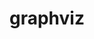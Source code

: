 ---
title: "graphviz"
layout: cache
category: package
meta: {"versions": ["2.47.2"], "compilers": ["gcc@8.3.1", "gcc@7.5.0", "gcc@9.3.0"]}
spec_files: 
 - "graphviz@2.47.2%gcc@9.3.0~doc~expat~ghostscript~gtkplus~gts~java~libgd~pangocairo~poppler~qt~quartz~x arch=linux-ubuntu20.04-x86_64 ^zlib@1.2.11%gcc@9.3.0+optimize+pic+shared arch=linux-ubuntu20.04-x86_64": spec-0.json
 - "graphviz@2.47.2%gcc@8.3.1~doc~expat~ghostscript~gtkplus~gts~java~libgd~pangocairo~poppler~qt~quartz~x arch=linux-rhel8-x86_64 ^zlib@1.2.11%gcc@8.3.1+optimize+pic+shared arch=linux-rhel8-x86_64": spec-1.json
 - "graphviz@2.47.2%gcc@9.3.0~doc~expat~ghostscript~gtkplus~gts~java~libgd~pangocairo~poppler~qt~quartz~x arch=linux-rhel7-x86_64 ^zlib@1.2.11%gcc@9.3.0+optimize+pic+shared arch=linux-rhel7-x86_64": spec-2.json
 - "graphviz@2.47.2%gcc@7.5.0~doc~expat~ghostscript~gtkplus~gts~java~libgd~pangocairo~poppler~qt~quartz~x arch=linux-ubuntu18.04-x86_64 ^zlib@1.2.11%gcc@7.5.0+optimize+pic+shared arch=linux-ubuntu18.04-x86_64": spec-3.json

---